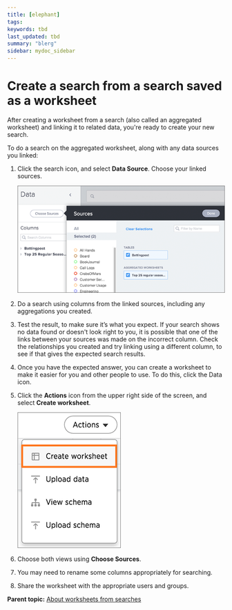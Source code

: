 ```yaml
---
title: [elephant]
tags: 
keywords: tbd
last_updated: tbd
summary: "blerg"
sidebar: mydoc_sidebar
---
```

# Create a search from a search saved as a worksheet

After creating a worksheet from a search (also called an aggregated worksheet) and linking it to related data, you're ready to create your new search.

To do a search on the aggregated worksheet, along with any data sources you linked:

1.   Click the search icon, and select **Data Source**. Choose your linked sources. 

     ![](/pages/images/select_sources_query_on_query.png "Select sources") 

2.   Do a search using columns from the linked sources, including any aggregations you created. 
3.   Test the result, to make sure it’s what you expect. If your search shows no data found or doesn't look right to you, it is possible that one of the links between your sources was made on the incorrect column. Check the relationships you created and try linking using a different column, to see if that gives the expected search results.
4.   Once you have the expected answer, you can create a worksheet to make it easier for you and other people to use. To do this, click the Data icon. 
5. Click the **Actions** icon from the upper right side of the screen, and select **Create worksheet**. 

    ![](/pages/images/worksheet_create_icon.png)

6.   Choose both views using **Choose Sources**. 
7. You may need to rename some columns appropriately for searching. 
8. Share the worksheet with the appropriate users and groups. 

**Parent topic:** [About worksheets from searches](../../pages/complex_searches/about_query_on_query.html)

